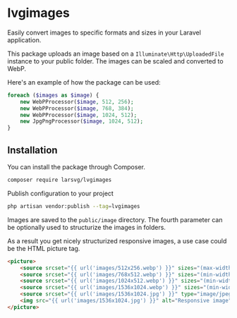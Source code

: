 # lvgimages
Easily convert images to specific formats and sizes in your Laravel application.

This package uploads an image based on a `Illuminate\Http\UploadedFile` instance to your public folder.
The images can be scaled and converted to WebP.

Here's an example of how the package can be used:

```php
foreach ($images as $image) {
    new WebPProcessor($image, 512, 256);
    new WebPProcessor($image, 768, 384);
    new WebPProcessor($image, 1024, 512);
    new JpgPngProcessor($image, 1024, 512);
}
```

## Installation

You can install the package through Composer.

```bash
composer require larsvg/lvgimages
```

Publish configuration to your project

```bash
php artisan vendor:publish --tag=lvgimages
```

Images are saved to the `public/image` directory. The fourth parameter can be optionally used to structurize the images in folders.

As a result you get nicely structurized responsive images, a use case could be the HTML picture tag.

```html
<picture>
    <source srcset="{{ url('images/512x256.webp') }}" sizes="(max-width: 512px)" type="image/webp">
    <source srcset="{{ url('images/768x512.webp') }}" sizes="(min-width: 512px) and (max-width: 768px)" type="image/webp">
    <source srcset="{{ url('images/1024x512.webp') }}" sizes="(min-width: 768px) and (max-width: 1024px)" type="image/webp">
    <source srcset="{{ url('images/1536x1024.webp') }}" sizes="(min-width: 1024px)" type="image/webp">
    <source srcset="{{ url('images/1536x1024.jpg') }}" type="image/jpeg">
    <img src="{{ url('images/1536x1024.jpg') }}" alt="Responsive image">
</picture>
```
